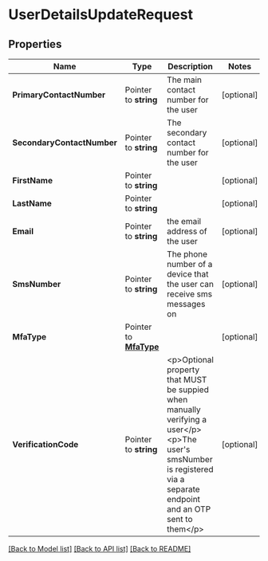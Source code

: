 # UserDetailsUpdateRequest

## Properties

Name | Type | Description | Notes
------------ | ------------- | ------------- | -------------
**PrimaryContactNumber** | Pointer to **string** | The main contact number for the user  | [optional] 
**SecondaryContactNumber** | Pointer to **string** | The secondary contact number for the user  | [optional] 
**FirstName** | Pointer to **string** |  | [optional] 
**LastName** | Pointer to **string** |  | [optional] 
**Email** | Pointer to **string** | the email address of the user | [optional] 
**SmsNumber** | Pointer to **string** | The phone number of a device that the user can receive sms messages on  | [optional] 
**MfaType** | Pointer to [**MfaType**](MFAType.md) |  | [optional] 
**VerificationCode** | Pointer to **string** | &lt;p&gt;Optional property that MUST be suppied when manually verifying a user&lt;/p&gt; &lt;p&gt;The user&#39;s smsNumber is registered via a separate endpoint and an OTP sent to them&lt;/p&gt;  | [optional] 

[[Back to Model list]](../README.md#documentation-for-models) [[Back to API list]](../README.md#documentation-for-api-endpoints) [[Back to README]](../README.md)


